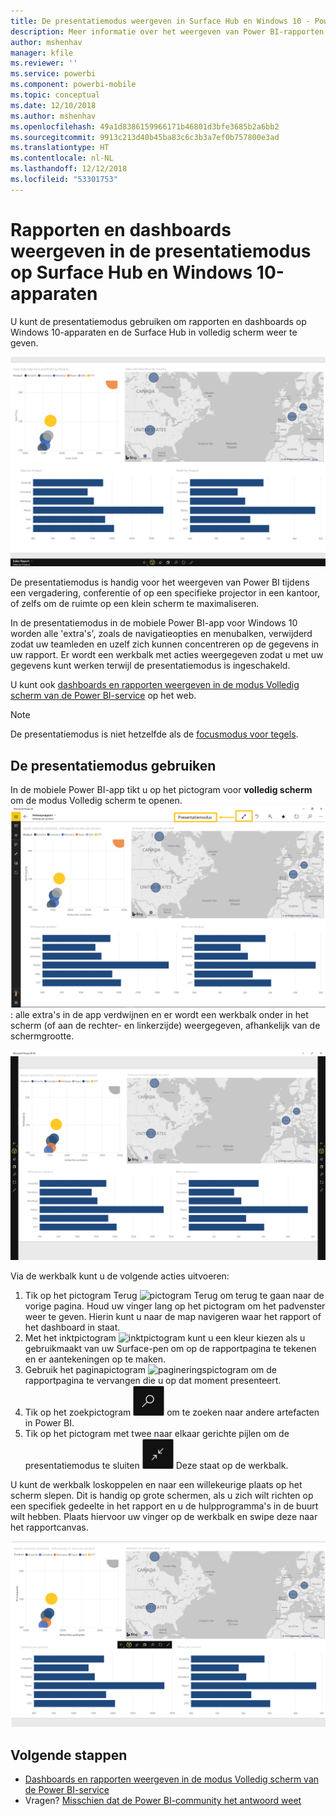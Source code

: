 ```yaml
---
title: De presentatiemodus weergeven in Surface Hub en Windows 10 - Power BI
description: Meer informatie over het weergeven van Power BI-rapporten in Surface Hub en het weergeven van Power BI-dashboards, -rapporten en -tegels in de modus Volledig scherm op Windows 10-apparaten.
author: mshenhav
manager: kfile
ms.reviewer: ''
ms.service: powerbi
ms.component: powerbi-mobile
ms.topic: conceptual
ms.date: 12/10/2018
ms.author: mshenhav
ms.openlocfilehash: 49a1d8386159966171b46801d3bfe3685b2a6bb2
ms.sourcegitcommit: 9913c213d40b45ba83c6c3b3a7ef0b757800e3ad
ms.translationtype: HT
ms.contentlocale: nl-NL
ms.lasthandoff: 12/12/2018
ms.locfileid: "53301753"
---
```

# <a name="view-reports-and-dashboards-in-presentation-mode-on-surface-hub-and-windows-10-devices"></a>Rapporten en dashboards weergeven in de presentatiemodus op Surface Hub en Windows 10-apparaten
U kunt de presentatiemodus gebruiken om rapporten en dashboards op Windows 10-apparaten en de Surface Hub in volledig scherm weer te geven. 

![Rapporten in de modus Volledig scherm](./media/mobile-windows-10-app-presentation-mode/power-bi-presentation-mode.png)

De presentatiemodus is handig voor het weergeven van Power BI tijdens een vergadering, conferentie of op een specifieke projector in een kantoor, of zelfs om de ruimte op een klein scherm te maximaliseren. 

In de presentatiemodus in de mobiele Power BI-app voor Windows 10 worden alle 'extra's', zoals de navigatieopties en menubalken, verwijderd zodat uw teamleden en uzelf zich kunnen concentreren op de gegevens in uw rapport. Er wordt een werkbalk met acties weergegeven zodat u met uw gegevens kunt werken terwijl de presentatiemodus is ingeschakeld.

U kunt ook [dashboards en rapporten weergeven in de modus Volledig scherm van de Power BI-service](../end-user-focus.md) op het web.

> [!NOTE]
> De presentatiemodus is niet hetzelfde als de [focusmodus voor tegels](mobile-tiles-in-the-mobile-apps.md).
> 
> 

## <a name="use-presentation-mode"></a>De presentatiemodus gebruiken
In de mobiele Power BI-app tikt u op het pictogram voor **volledig scherm** om de modus Volledig scherm te openen.
![Pictogram voor volledig scherm](././media/mobile-windows-10-app-presentation-mode/power-bi-full-screen-icon.png): alle extra's in de app verdwijnen en er wordt een werkbalk onder in het scherm (of aan de rechter- en linkerzijde) weergegeven, afhankelijk van de schermgrootte.

![Rapport in de modus Volledig scherm met werkbalken aan de zijkant](./media/mobile-windows-10-app-presentation-mode/power-bi-presentation-mode2.png)

Via de werkbalk kunt u de volgende acties uitvoeren:

1. Tik op het pictogram Terug ![pictogram Terug](./media/mobile-windows-10-app-presentation-mode/power-bi-windows-10-presentation-back-icon.png) om terug te gaan naar de vorige pagina. Houd uw vinger lang op het pictogram om het padvenster weer te geven. Hierin kunt u naar de map navigeren waar het rapport of het dashboard in staat.
2. Met het inktpictogram ![inktpictogram](./media/mobile-windows-10-app-presentation-mode/power-bi-windows-10-presentation-ink-icon.png) kunt u een kleur kiezen als u gebruikmaakt van uw Surface-pen om op de rapportpagina te tekenen en er aantekeningen op te maken. 
3. Gebruik het paginapictogram ![pagineringspictogram](./media/mobile-windows-10-app-presentation-mode/power-bi-windows-10-presentation-pages-icon.png) om de rapportpagina te vervangen die u op dat moment presenteert.
4. Tik op het zoekpictogram ![Zoekpictogram](./media/mobile-windows-10-app-presentation-mode/power-bi-windows-10-presentation-search-icon.png) om te zoeken naar andere artefacten in Power BI.
5. Tik op het pictogram met twee naar elkaar gerichte pijlen om de presentatiemodus te sluiten ![Modus Volledig scherm sluiten](./media/mobile-windows-10-app-presentation-mode/power-bi-windows-10-exit-full-screen-icon.png) Deze staat op de werkbalk.

U kunt de werkbalk loskoppelen en naar een willekeurige plaats op het scherm slepen. Dit is handig op grote schermen, als u zich wilt richten op een specifiek gedeelte in het rapport en u de hulpprogramma's in de buurt wilt hebben. Plaats hiervoor uw vinger op de werkbalk en swipe deze naar het rapportcanvas.

![Rapport in de presentatiemodus met een losgekoppelde werkbalk](./media/mobile-windows-10-app-presentation-mode/power-bi-windows-10-presentation-drag-toolbar.png)


## <a name="next-steps"></a>Volgende stappen
* [Dashboards en rapporten weergeven in de modus Volledig scherm van de Power BI-service](../end-user-focus.md)
* Vragen? [Misschien dat de Power BI-community het antwoord weet](http://community.powerbi.com/)

